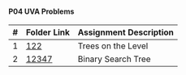 #### P04 UVA Problems
|   #   | Folder Link | Assignment Description |
| :---: | ----------- | ---------------------- |
|   1   |<a href="https://github.com/LandenSJones/4883-Programming_Techniques-Jones/tree/master/Assignment/P04/122">122</a>|Trees on the Level|
|   2   |<a href="https://github.com/LandenSJones/4883-Programming_Techniques-Jones/tree/master/Assignments/P04/12347">12347</a>|Binary Search Tree|
